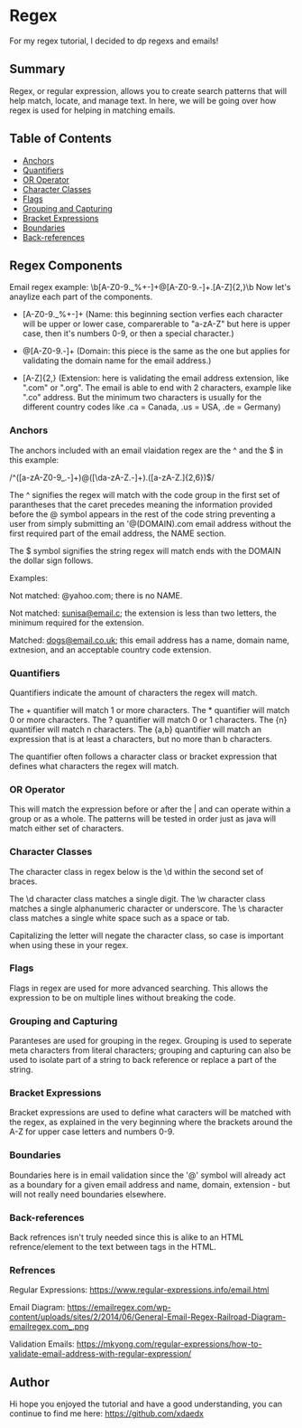 # Regex 
For my regex tutorial, I decided to dp regexs and emails!

## Summary

Regex, or regular expression, allows you to create search patterns that will help match, locate, and manage text. In here, we will be going over how regex is used for helping in matching emails.

## Table of Contents

- [Anchors](#anchors)
- [Quantifiers](#quantifiers)
- [OR Operator](#or-operator)
- [Character Classes](#character-classes)
- [Flags](#flags)
- [Grouping and Capturing](#grouping-and-capturing)
- [Bracket Expressions](#bracket-expressions)
- [Boundaries](#boundaries)
- [Back-references](#back-references)

## Regex Components
Email regex example: \b[A-Z0-9._%+-]+@[A-Z0-9.-]+\.[A-Z]{2,}\b
Now let's anaylize each part of the components.

- [A-Z0-9._%+-]+ (Name: this beginning section verfies each character will be upper or lower case, comparerable to "a-zA-Z" but here is upper case, then it's numbers 0-9, or then a special character.)

- @[A-Z0-9.-]+ (Domain: this piece is the same as the one but applies for validating the domain name for the email address.)

- [A-Z]{2,} (Extension: here is validating the email address extension, like ".com" or ".org". The email is able to end with 2 characters, example like ".co" address. But the minimum two characters is usually for the different country codes like .ca = Canada, .us = USA, .de = Germany)

### Anchors
The anchors included with an email vlaidation regex are the ^ and the $ in this example:

/^([a-zA-Z0-9_.-]+)@([\da-zA-Z.-]+).([a-zA-Z.]{2,6})$/

The ^ signifies the regex will match with the code group in the first set of parantheses that the caret precedes meaning the information provided before the @ symbol appears in the rest of the code string preventing a user from simply submitting an '@(DOMAIN).com email address without the first required part of the email address, the NAME section.

The $ symbol signifies the string regex will match ends with the DOMAIN the dollar sign follows.

Examples:

Not matched: @yahoo.com; there is no NAME.

Not matched: sunisa@email.c; the extension is less than two letters, the minimum required for the extension.

Matched: dogs@email.co.uk; this email address has a name, domain name, extnesion, and an acceptable country code extension.

### Quantifiers
Quantifiers indicate the amount of characters the regex will match.

The + quantifier will match 1 or more characters. The * quantifier will match 0 or more characters. The ? quantifier will match 0 or 1 characters. The {n} quantifier will match n characters. The {a,b} quantifier will match an expression that is at least a characters, but no more than b characters.

The quantifier often follows a character class or bracket expression that defines what characters the regex will match.

### OR Operator
This will match the expression before or after the | and can operate within a group or as a whole. The patterns will be tested in order just as java will match either set of characters.

### Character Classes
The character class in regex below is the \d within the second set of braces.

The \d character class matches a single digit. The \w character class matches a single alphanumeric character or underscore. The \s character class matches a single white space such as a space or tab.

Capitalizing the letter will negate the character class, so case is important when using these in your regex. 

### Flags
Flags in regex are used for more advanced searching. This allows the expression to be on multiple lines without breaking the code.

### Grouping and Capturing
Paranteses are used for grouping in the regex. Grouping is used to seperate meta characters from literal characters; grouping and capturing can also be used to isolate part of a string to back reference or replace a part of the string.

### Bracket Expressions
Bracket expressions are used to define what caracters will be matched with the regex, as explained in the very beginning where the brackets around the A-Z for upper case letters and numbers 0-9.

### Boundaries
Boundaries here is in email validation since the '@' symbol will already act as a boundary for a given email address and name, domain, extension - but will not really need boundaries elsewhere. 

### Back-references
Back refrences isn't truly needed since this is alike to an HTML refrence/element to the text between tags in the HTML.

### Refrences
Regular Expressions: https://www.regular-expressions.info/email.html

Email Diagram: https://emailregex.com/wp-content/uploads/sites/2/2014/06/General-Email-Regex-Railroad-Diagram-emailregex.com_.png

Validation Emails: https://mkyong.com/regular-expressions/how-to-validate-email-address-with-regular-expression/

## Author
Hi hope you enjoyed the tutorial and have a good understanding, you can continue to find me here: https://github.com/xdaedx